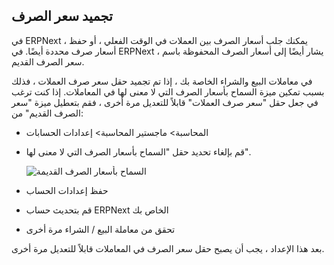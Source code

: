 ## تجميد سعر الصرف

في ERPNext ، يمكنك جلب أسعار الصرف بين العملات في الوقت الفعلي ، أو حفظ أسعار صرف محددة أيضًا. في ERPNext ، يشار أيضًا إلى أسعار الصرف المحفوظة باسم سعر الصرف القديم.

في معاملات البيع والشراء الخاصة بك ، إذا تم تجميد حقل سعر صرف العملات ، فذلك بسبب تمكين ميزة السماح بأسعار الصرف التي لا معنى لها في المعاملات. إذا كنت ترغب في جعل حقل "سعر صرف العملات" قابلاً للتعديل مرة أخرى ، فقم بتعطيل ميزة "سعر الصرف القديم" من:

* المحاسبة> ماجستير المحاسبة> إعدادات الحسابات
* قم بإلغاء تحديد حقل "السماح بأسعار الصرف التي لا معنى لها".
    
    ![السماح بأسعار الصرف القديمة](https://docs.erpnext.com/files/allow-stale-exchange-rates.png)
    
* حفظ إعدادات الحساب
    
* قم بتحديث حساب ERPNext الخاص بك
* تحقق من معاملة البيع / الشراء مرة أخرى

بعد هذا الإعداد ، يجب أن يصبح حقل سعر الصرف في المعاملات قابلاً للتعديل مرة أخرى.